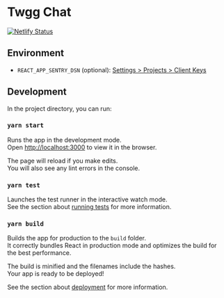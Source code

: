 # Twgg Chat

[![Netlify Status](https://api.netlify.com/api/v1/badges/67b35311-3cfa-4460-99ea-45c33e9ce05e/deploy-status)](https://app.netlify.com/sites/twgg-chat/deploys)

## Environment

- `REACT_APP_SENTRY_DSN` (optional): [Settings > Projects > Client Keys](https://sentry.io/)

## Development

In the project directory, you can run:

### `yarn start`

Runs the app in the development mode.\
Open [http://localhost:3000](http://localhost:3000) to view it in the browser.

The page will reload if you make edits.\
You will also see any lint errors in the console.

### `yarn test`

Launches the test runner in the interactive watch mode.\
See the section about [running tests](https://facebook.github.io/create-react-app/docs/running-tests) for more information.

### `yarn build`

Builds the app for production to the `build` folder.\
It correctly bundles React in production mode and optimizes the build for the best performance.

The build is minified and the filenames include the hashes.\
Your app is ready to be deployed!

See the section about [deployment](https://facebook.github.io/create-react-app/docs/deployment) for more information.
